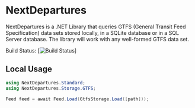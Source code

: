 # NextDepartures

NextDepartures is a .NET Library that queries GTFS (General Transit Feed Specification) data sets stored locally, in a SQLite database or in a SQL Server database. The library will work with any well-formed GTFS data set.

Build Status: [![Build Status](https://dev.azure.com/philvessey/NextDepartures/_apis/build/status/philvessey.NextDepartures?branchName=master)]

## Local Usage

```csharp
using NextDepartures.Standard;
using NextDepartures.Storage.GTFS;

Feed feed = await Feed.Load(GtfsStorage.Load([path]));
```